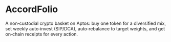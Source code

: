 # AccordFolio
A non‑custodial crypto basket on Aptos: buy one token for a diversified mix, set weekly auto‑invest (SIP/DCA), auto‑rebalance to target weights, and get on‑chain receipts for every action.
